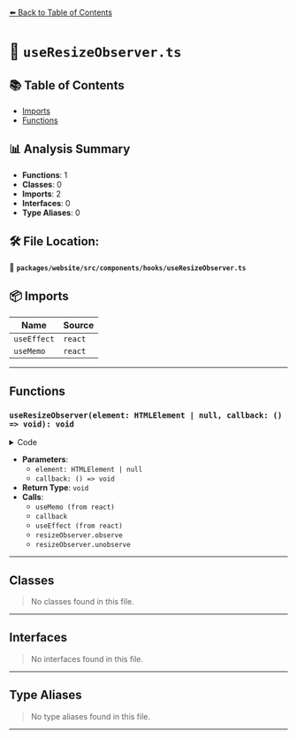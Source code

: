 [⬅️ Back to Table of Contents](../../../../../index.md)

# 📄 `useResizeObserver.ts`

## 📚 Table of Contents

- [Imports](#imports)
- [Functions](#functions)

## 📊 Analysis Summary

- **Functions**: 1
- **Classes**: 0
- **Imports**: 2
- **Interfaces**: 0
- **Type Aliases**: 0

## 🛠️ File Location:
📂 **`packages/website/src/components/hooks/useResizeObserver.ts`**

## 📦 Imports

| Name | Source |
|------|--------|
| `useEffect` | `react` |
| `useMemo` | `react` |


---

## Functions

### `useResizeObserver(element: HTMLElement | null, callback: () => void): void`

<details><summary>Code</summary>

```ts
(
  element: HTMLElement | null,
  callback: () => void,
): void => {
  const resizeObserver = useMemo(() => {
    return new ResizeObserver(() => {
      callback();
    });
  }, [callback]);

  useEffect(() => {
    if (element) {
      resizeObserver.observe(element);
    }
    return (): void => {
      if (element) {
        resizeObserver.unobserve(element);
      }
    };
  }, [element, resizeObserver]);
}
```
</details>

- **Parameters**:
  - `element: HTMLElement | null`
  - `callback: () => void`
- **Return Type**: `void`
- **Calls**:
  - `useMemo (from react)`
  - `callback`
  - `useEffect (from react)`
  - `resizeObserver.observe`
  - `resizeObserver.unobserve`

---

## Classes

> No classes found in this file.


---

## Interfaces

> No interfaces found in this file.


---

## Type Aliases

> No type aliases found in this file.


---